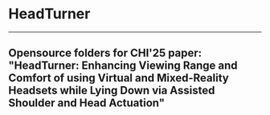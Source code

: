 # HeadTurner
---
Opensource folders for CHI'25 paper: "HeadTurner: Enhancing Viewing Range and Comfort of using Virtual and Mixed-Reality Headsets while Lying Down via Assisted Shoulder and Head Actuation"
---
